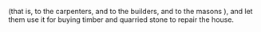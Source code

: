 (that is, to the carpenters, and to the builders, and to the masons ), and let them use it for buying timber and quarried stone to repair the house.
